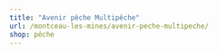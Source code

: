```yaml
---
title: "Avenir pêche Multipêche"
url: /montceau-les-mines/avenir-peche-multipeche/
shop: pêche
---
```

